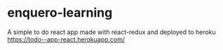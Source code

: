 # enquero-learning
A simple to do react app made with react-redux and deployed to heroku 
https://todo--app-react.herokuapp.com/
